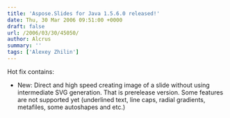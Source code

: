 ```yaml
---
title: 'Aspose.Slides for Java 1.5.6.0 released!'
date: Thu, 30 Mar 2006 09:51:00 +0000
draft: false
url: /2006/03/30/45050/
author: Alcrus
summary: ''
tags: ['Alexey Zhilin']
---
```


Hot fix contains:  

*   New: Direct and high speed creating image of a slide without using intermediate SVG generation. That is prerelease version. Some features are not supported yet (underlined text, line caps, radial gradients, metafiles, some autoshapes and etc.)







